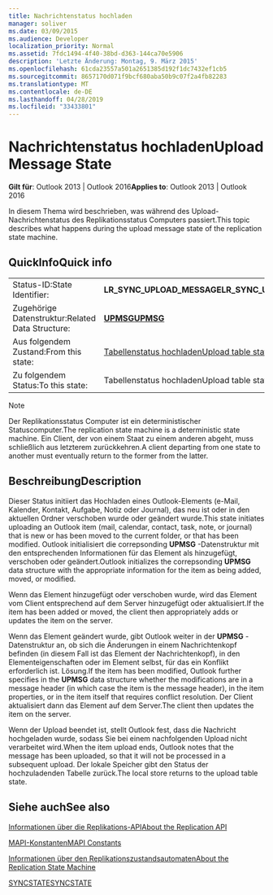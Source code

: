 ```yaml
---
title: Nachrichtenstatus hochladen
manager: soliver
ms.date: 03/09/2015
ms.audience: Developer
localization_priority: Normal
ms.assetid: 7fdc1494-4f40-38bd-d363-144ca70e5906
description: 'Letzte Änderung: Montag, 9. März 2015'
ms.openlocfilehash: 61cda23557a501a2651385d192f1dc7432ef1cb5
ms.sourcegitcommit: 8657170d071f9bcf680aba50b9c07f2a4fb82283
ms.translationtype: MT
ms.contentlocale: de-DE
ms.lasthandoff: 04/28/2019
ms.locfileid: "33433801"
---
```

# <a name="upload-message-state"></a><span data-ttu-id="ae1e4-103">Nachrichtenstatus hochladen</span><span class="sxs-lookup"><span data-stu-id="ae1e4-103">Upload Message State</span></span>

  
  
<span data-ttu-id="ae1e4-104">**Gilt für**: Outlook 2013 | Outlook 2016</span><span class="sxs-lookup"><span data-stu-id="ae1e4-104">**Applies to**: Outlook 2013 | Outlook 2016</span></span> 
  
 <span data-ttu-id="ae1e4-105">In diesem Thema wird beschrieben, was während des Upload-Nachrichtenstatus des Replikationsstatus Computers passiert.</span><span class="sxs-lookup"><span data-stu-id="ae1e4-105">This topic describes what happens during the upload message state of the replication state machine.</span></span> 
  
## <a name="quick-info"></a><span data-ttu-id="ae1e4-106">QuickInfo</span><span class="sxs-lookup"><span data-stu-id="ae1e4-106">Quick info</span></span>

|||
|:-----|:-----|
|<span data-ttu-id="ae1e4-107">Status-ID:</span><span class="sxs-lookup"><span data-stu-id="ae1e4-107">State Identifier:</span></span>  <br/> |<span data-ttu-id="ae1e4-108">**LR_SYNC_UPLOAD_MESSAGE**</span><span class="sxs-lookup"><span data-stu-id="ae1e4-108">**LR_SYNC_UPLOAD_MESSAGE**</span></span> <br/> |
|<span data-ttu-id="ae1e4-109">Zugehörige Datenstruktur:</span><span class="sxs-lookup"><span data-stu-id="ae1e4-109">Related Data Structure:</span></span>  <br/> |<span data-ttu-id="ae1e4-110">**[UPMSG](upmsg.md)**</span><span class="sxs-lookup"><span data-stu-id="ae1e4-110">**[UPMSG](upmsg.md)**</span></span> <br/> |
|<span data-ttu-id="ae1e4-111">Aus folgendem Zustand:</span><span class="sxs-lookup"><span data-stu-id="ae1e4-111">From this state:</span></span>  <br/> |[<span data-ttu-id="ae1e4-112">Tabellenstatus hochladen</span><span class="sxs-lookup"><span data-stu-id="ae1e4-112">Upload table state</span></span>](upload-table-state.md) <br/> |
|<span data-ttu-id="ae1e4-113">Zu folgendem Status:</span><span class="sxs-lookup"><span data-stu-id="ae1e4-113">To this state:</span></span>  <br/> |<span data-ttu-id="ae1e4-114">Tabellenstatus hochladen</span><span class="sxs-lookup"><span data-stu-id="ae1e4-114">Upload table state</span></span>  <br/> |
   
> [!NOTE]
> <span data-ttu-id="ae1e4-115">Der Replikationsstatus Computer ist ein deterministischer Statuscomputer.</span><span class="sxs-lookup"><span data-stu-id="ae1e4-115">The replication state machine is a deterministic state machine.</span></span> <span data-ttu-id="ae1e4-116">Ein Client, der von einem Staat zu einem anderen abgeht, muss schließlich aus letzterem zurückkehren.</span><span class="sxs-lookup"><span data-stu-id="ae1e4-116">A client departing from one state to another must eventually return to the former from the latter.</span></span> 
  
## <a name="description"></a><span data-ttu-id="ae1e4-117">Beschreibung</span><span class="sxs-lookup"><span data-stu-id="ae1e4-117">Description</span></span>

<span data-ttu-id="ae1e4-118">Dieser Status initiiert das Hochladen eines Outlook-Elements (e-Mail, Kalender, Kontakt, Aufgabe, Notiz oder Journal), das neu ist oder in den aktuellen Ordner verschoben wurde oder geändert wurde.</span><span class="sxs-lookup"><span data-stu-id="ae1e4-118">This state initiates uploading an Outlook item (mail, calendar, contact, task, note, or journal) that is new or has been moved to the current folder, or that has been modified.</span></span> <span data-ttu-id="ae1e4-119">Outlook initialisiert die correpsonding **UPMSG** -Datenstruktur mit den entsprechenden Informationen für das Element als hinzugefügt, verschoben oder geändert.</span><span class="sxs-lookup"><span data-stu-id="ae1e4-119">Outlook initializes the correpsonding **UPMSG** data structure with the appropriate information for the item as being added, moved, or modified.</span></span> 
  
<span data-ttu-id="ae1e4-120">Wenn das Element hinzugefügt oder verschoben wurde, wird das Element vom Client entsprechend auf dem Server hinzugefügt oder aktualisiert.</span><span class="sxs-lookup"><span data-stu-id="ae1e4-120">If the item has been added or moved, the client then appropriately adds or updates the item on the server.</span></span> 
  
<span data-ttu-id="ae1e4-121">Wenn das Element geändert wurde, gibt Outlook weiter in der **UPMSG** -Datenstruktur an, ob sich die Änderungen in einem Nachrichtenkopf befinden (in diesem Fall ist das Element der Nachrichtenkopf), in den Elementeigenschaften oder im Element selbst, für das ein Konflikt erforderlich ist. Lösung.</span><span class="sxs-lookup"><span data-stu-id="ae1e4-121">If the item has been modified, Outlook further specifies in the **UPMSG** data structure whether the modifications are in a message header (in which case the item is the message header), in the item properties, or in the item itself that requires conflict resolution.</span></span> <span data-ttu-id="ae1e4-122">Der Client aktualisiert dann das Element auf dem Server.</span><span class="sxs-lookup"><span data-stu-id="ae1e4-122">The client then updates the item on the server.</span></span> 
  
<span data-ttu-id="ae1e4-123">Wenn der Upload beendet ist, stellt Outlook fest, dass die Nachricht hochgeladen wurde, sodass Sie bei einem nachfolgenden Upload nicht verarbeitet wird.</span><span class="sxs-lookup"><span data-stu-id="ae1e4-123">When the item upload ends, Outlook notes that the message has been uploaded, so that it will not be processed in a subsequent upload.</span></span> <span data-ttu-id="ae1e4-124">Der lokale Speicher gibt den Status der hochzuladenden Tabelle zurück.</span><span class="sxs-lookup"><span data-stu-id="ae1e4-124">The local store returns to the upload table state.</span></span>
  
## <a name="see-also"></a><span data-ttu-id="ae1e4-125">Siehe auch</span><span class="sxs-lookup"><span data-stu-id="ae1e4-125">See also</span></span>



[<span data-ttu-id="ae1e4-126">Informationen über die Replikations-API</span><span class="sxs-lookup"><span data-stu-id="ae1e4-126">About the Replication API</span></span>](about-the-replication-api.md)
  
[<span data-ttu-id="ae1e4-127">MAPI-Konstanten</span><span class="sxs-lookup"><span data-stu-id="ae1e4-127">MAPI Constants</span></span>](mapi-constants.md)
  
[<span data-ttu-id="ae1e4-128">Informationen über den Replikationszustandsautomaten</span><span class="sxs-lookup"><span data-stu-id="ae1e4-128">About the Replication State Machine</span></span>](about-the-replication-state-machine.md)
  
[<span data-ttu-id="ae1e4-129">SYNCSTATE</span><span class="sxs-lookup"><span data-stu-id="ae1e4-129">SYNCSTATE</span></span>](syncstate.md)

